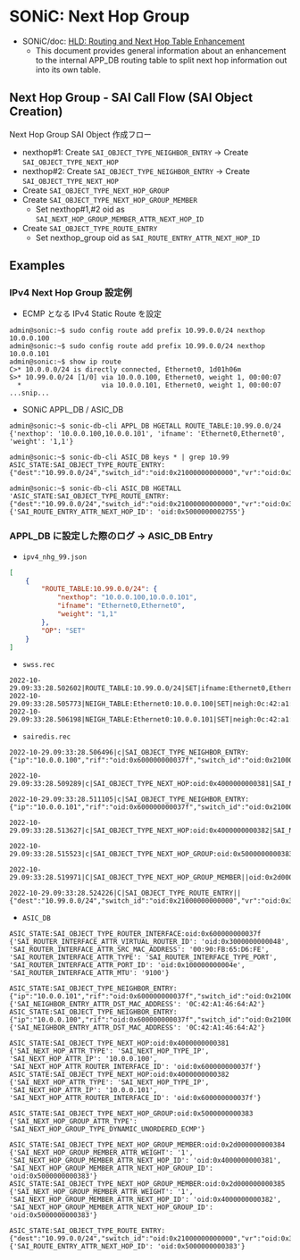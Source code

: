 # SONiC: Next Hop Group

- SONiC/doc: [HLD: Routing and Next Hop Table Enhancement](https://github.com/sonic-net/SONiC/blob/master/doc/ip/next_hop_group_hld.md)
  - This document provides general information about an enhancement to the internal APP_DB routing table to split next hop information out into its own table.

## Next Hop Group - SAI Call Flow (SAI Object Creation)

Next Hop Group SAI Object 作成フロー

- nexthop#1: Create `SAI_OBJECT_TYPE_NEIGHBOR_ENTRY` -> Create `SAI_OBJECT_TYPE_NEXT_HOP`
- nexthop#2: Create `SAI_OBJECT_TYPE_NEIGHBOR_ENTRY` -> Create `SAI_OBJECT_TYPE_NEXT_HOP`
- Create `SAI_OBJECT_TYPE_NEXT_HOP_GROUP`
- Create `SAI_OBJECT_TYPE_NEXT_HOP_GROUP_MEMBER`
  - Set nexthop#1,#2 oid as `SAI_NEXT_HOP_GROUP_MEMBER_ATTR_NEXT_HOP_ID`
- Create `SAI_OBJECT_TYPE_ROUTE_ENTRY`
  - Set nexthop_group oid as `SAI_ROUTE_ENTRY_ATTR_NEXT_HOP_ID`

## Examples

### IPv4 Next Hop Group 設定例

- ECMP となる IPv4 Static Route を設定

```
admin@sonic:~$ sudo config route add prefix 10.99.0.0/24 nexthop 10.0.0.100
admin@sonic:~$ sudo config route add prefix 10.99.0.0/24 nexthop 10.0.0.101
admin@sonic:~$ show ip route
C>* 10.0.0.0/24 is directly connected, Ethernet0, 1d01h06m
S>* 10.99.0.0/24 [1/0] via 10.0.0.100, Ethernet0, weight 1, 00:00:07
  *                    via 10.0.0.101, Ethernet0, weight 1, 00:00:07
...snip...
```

- SONiC APPL_DB / ASIC_DB

```
admin@sonic:~$ sonic-db-cli APPL_DB HGETALL ROUTE_TABLE:10.99.0.0/24
{'nexthop': '10.0.0.100,10.0.0.101', 'ifname': 'Ethernet0,Ethernet0', 'weight': '1,1'}

admin@sonic:~$ sonic-db-cli ASIC_DB keys * | grep 10.99
ASIC_STATE:SAI_OBJECT_TYPE_ROUTE_ENTRY:{"dest":"10.99.0.0/24","switch_id":"oid:0x21000000000000","vr":"oid:0x3000000000048"}

admin@sonic:~$ sonic-db-cli ASIC_DB HGETALL 'ASIC_STATE:SAI_OBJECT_TYPE_ROUTE_ENTRY:{"dest":"10.99.0.0/24","switch_id":"oid:0x21000000000000","vr":"oid:0x3000000000048"}'
{'SAI_ROUTE_ENTRY_ATTR_NEXT_HOP_ID': 'oid:0x5000000002755'}
```

### APPL_DB に設定した際のログ -> ASIC_DB Entry

- `ipv4_nhg_99.json`

```json
[
    {
        "ROUTE_TABLE:10.99.0.0/24": {
            "nexthop": "10.0.0.100,10.0.0.101",
            "ifname": "Ethernet0,Ethernet0",
            "weight": "1,1"
        },
        "OP": "SET"
    }
]
```

- `swss.rec`

```
2022-10-29.09:33:28.502602|ROUTE_TABLE:10.99.0.0/24|SET|ifname:Ethernet0,Ethernet0|nexthop:10.0.0.100,10.0.0.101|weight:1,1
2022-10-29.09:33:28.505773|NEIGH_TABLE:Ethernet0:10.0.0.100|SET|neigh:0c:42:a1:46:64:a2|family:IPv4
2022-10-29.09:33:28.506198|NEIGH_TABLE:Ethernet0:10.0.0.101|SET|neigh:0c:42:a1:46:64:a2|family:IPv4
```

- `sairedis.rec`

```
2022-10-29.09:33:28.506496|c|SAI_OBJECT_TYPE_NEIGHBOR_ENTRY:{"ip":"10.0.0.100","rif":"oid:0x600000000037f","switch_id":"oid:0x21000000000000"}|SAI_NEIGHBOR_ENTRY_ATTR_DST_MAC_ADDRESS=0C:42:A1:46:64:A2

2022-10-29.09:33:28.509289|c|SAI_OBJECT_TYPE_NEXT_HOP:oid:0x4000000000381|SAI_NEXT_HOP_ATTR_TYPE=SAI_NEXT_HOP_TYPE_IP|SAI_NEXT_HOP_ATTR_IP=10.0.0.100|SAI_NEXT_HOP_ATTR_ROUTER_INTERFACE_ID=oid:0x600000000037f

2022-10-29.09:33:28.511105|c|SAI_OBJECT_TYPE_NEIGHBOR_ENTRY:{"ip":"10.0.0.101","rif":"oid:0x600000000037f","switch_id":"oid:0x21000000000000"}|SAI_NEIGHBOR_ENTRY_ATTR_DST_MAC_ADDRESS=0C:42:A1:46:64:A2

2022-10-29.09:33:28.513627|c|SAI_OBJECT_TYPE_NEXT_HOP:oid:0x4000000000382|SAI_NEXT_HOP_ATTR_TYPE=SAI_NEXT_HOP_TYPE_IP|SAI_NEXT_HOP_ATTR_IP=10.0.0.101|SAI_NEXT_HOP_ATTR_ROUTER_INTERFACE_ID=oid:0x600000000037f

2022-10-29.09:33:28.515523|c|SAI_OBJECT_TYPE_NEXT_HOP_GROUP:oid:0x5000000000383|SAI_NEXT_HOP_GROUP_ATTR_TYPE=SAI_NEXT_HOP_GROUP_TYPE_DYNAMIC_UNORDERED_ECMP

2022-10-29.09:33:28.519971|C|SAI_OBJECT_TYPE_NEXT_HOP_GROUP_MEMBER||oid:0x2d000000000384|SAI_NEXT_HOP_GROUP_MEMBER_ATTR_NEXT_HOP_GROUP_ID=oid:0x5000000000383|SAI_NEXT_HOP_GROUP_MEMBER_ATTR_NEXT_HOP_ID=oid:0x4000000000381|SAI_NEXT_HOP_GROUP_MEMBER_ATTR_WEIGHT=1||oid:0x2d000000000385|SAI_NEXT_HOP_GROUP_MEMBER_ATTR_NEXT_HOP_GROUP_ID=oid:0x5000000000383|SAI_NEXT_HOP_GROUP_MEMBER_ATTR_NEXT_HOP_ID=oid:0x4000000000382|SAI_NEXT_HOP_GROUP_MEMBER_ATTR_WEIGHT=1

2022-10-29.09:33:28.524226|C|SAI_OBJECT_TYPE_ROUTE_ENTRY||{"dest":"10.99.0.0/24","switch_id":"oid:0x21000000000000","vr":"oid:0x3000000000048"}|SAI_ROUTE_ENTRY_ATTR_NEXT_HOP_ID=oid:0x5000000000383
```

- `ASIC_DB`

```
ASIC_STATE:SAI_OBJECT_TYPE_ROUTER_INTERFACE:oid:0x600000000037f
{'SAI_ROUTER_INTERFACE_ATTR_VIRTUAL_ROUTER_ID': 'oid:0x3000000000048', 'SAI_ROUTER_INTERFACE_ATTR_SRC_MAC_ADDRESS': '00:90:FB:65:D6:FE', 'SAI_ROUTER_INTERFACE_ATTR_TYPE': 'SAI_ROUTER_INTERFACE_TYPE_PORT', 'SAI_ROUTER_INTERFACE_ATTR_PORT_ID': 'oid:0x100000000004e', 'SAI_ROUTER_INTERFACE_ATTR_MTU': '9100'}

ASIC_STATE:SAI_OBJECT_TYPE_NEIGHBOR_ENTRY:{"ip":"10.0.0.101","rif":"oid:0x600000000037f","switch_id":"oid:0x21000000000000"}
{'SAI_NEIGHBOR_ENTRY_ATTR_DST_MAC_ADDRESS': '0C:42:A1:46:64:A2'}
ASIC_STATE:SAI_OBJECT_TYPE_NEIGHBOR_ENTRY:{"ip":"10.0.0.100","rif":"oid:0x600000000037f","switch_id":"oid:0x21000000000000"}
{'SAI_NEIGHBOR_ENTRY_ATTR_DST_MAC_ADDRESS': '0C:42:A1:46:64:A2'}

ASIC_STATE:SAI_OBJECT_TYPE_NEXT_HOP:oid:0x4000000000381
{'SAI_NEXT_HOP_ATTR_TYPE': 'SAI_NEXT_HOP_TYPE_IP', 'SAI_NEXT_HOP_ATTR_IP': '10.0.0.100', 'SAI_NEXT_HOP_ATTR_ROUTER_INTERFACE_ID': 'oid:0x600000000037f'}
ASIC_STATE:SAI_OBJECT_TYPE_NEXT_HOP:oid:0x4000000000382
{'SAI_NEXT_HOP_ATTR_TYPE': 'SAI_NEXT_HOP_TYPE_IP', 'SAI_NEXT_HOP_ATTR_IP': '10.0.0.101', 'SAI_NEXT_HOP_ATTR_ROUTER_INTERFACE_ID': 'oid:0x600000000037f'}

ASIC_STATE:SAI_OBJECT_TYPE_NEXT_HOP_GROUP:oid:0x5000000000383
{'SAI_NEXT_HOP_GROUP_ATTR_TYPE': 'SAI_NEXT_HOP_GROUP_TYPE_DYNAMIC_UNORDERED_ECMP'}

ASIC_STATE:SAI_OBJECT_TYPE_NEXT_HOP_GROUP_MEMBER:oid:0x2d000000000384
{'SAI_NEXT_HOP_GROUP_MEMBER_ATTR_WEIGHT': '1', 'SAI_NEXT_HOP_GROUP_MEMBER_ATTR_NEXT_HOP_ID': 'oid:0x4000000000381', 'SAI_NEXT_HOP_GROUP_MEMBER_ATTR_NEXT_HOP_GROUP_ID': 'oid:0x5000000000383'}
ASIC_STATE:SAI_OBJECT_TYPE_NEXT_HOP_GROUP_MEMBER:oid:0x2d000000000385
{'SAI_NEXT_HOP_GROUP_MEMBER_ATTR_WEIGHT': '1', 'SAI_NEXT_HOP_GROUP_MEMBER_ATTR_NEXT_HOP_ID': 'oid:0x4000000000382', 'SAI_NEXT_HOP_GROUP_MEMBER_ATTR_NEXT_HOP_GROUP_ID': 'oid:0x5000000000383'}

ASIC_STATE:SAI_OBJECT_TYPE_ROUTE_ENTRY:{"dest":"10.99.0.0/24","switch_id":"oid:0x21000000000000","vr":"oid:0x3000000000048"}
{'SAI_ROUTE_ENTRY_ATTR_NEXT_HOP_ID': 'oid:0x5000000000383'}
```